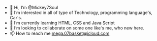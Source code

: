 - 👋 Hi, I’m @Mickey7Soul
- 👀 I’m interested in all of type of Technology, programming language's, Car's.
- 🌱 I’m currently learning HTML, CSS and Java Script
- 💞️ I’m looking to collaborate on some one like's me, who new here. 
- 📫 How to reach me mega.07basket@icloud.com
